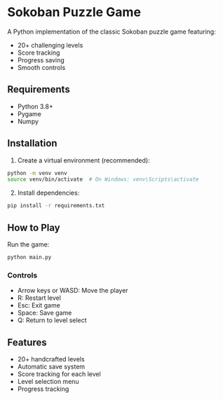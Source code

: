 # Sokoban Puzzle Game

A Python implementation of the classic Sokoban puzzle game featuring:
- 20+ challenging levels
- Score tracking
- Progress saving
- Smooth controls

## Requirements
- Python 3.8+
- Pygame
- Numpy

## Installation
1. Create a virtual environment (recommended):
```bash
python -m venv venv
source venv/bin/activate  # On Windows: venv\Scripts\activate
```

2. Install dependencies:
```bash
pip install -r requirements.txt
```

## How to Play
Run the game:
```bash
python main.py
```

### Controls
- Arrow keys or WASD: Move the player
- R: Restart level
- Esc: Exit game
- Space: Save game
- Q: Return to level select

## Features
- 20+ handcrafted levels
- Automatic save system
- Score tracking for each level
- Level selection menu
- Progress tracking 